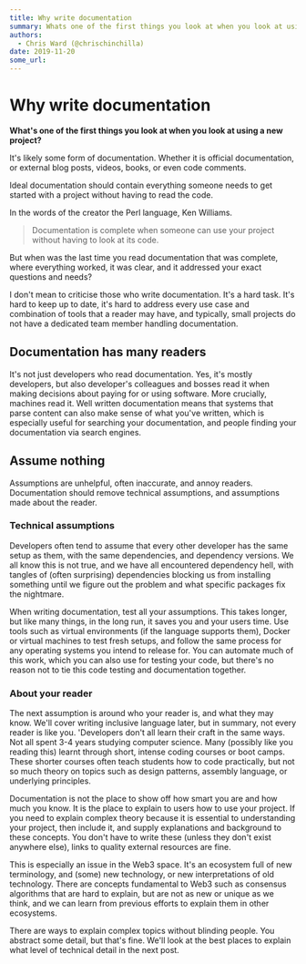 ```yaml
---
title: Why write documentation
summary: Whats one of the first things you look at when you look at using a new project? Its likely some form of documentation. Whether it is official documentation, or external blog posts, videos, books, or even code comments. Ideal documentation should contain everything someone needs to get started with a project without having to read the code. In the words of the creator the Perl language, Ken Williams. Documentation is complete when someone can use your project without having to look at its code. B
authors:
  - Chris Ward (@chrischinchilla)
date: 2019-11-20
some_url: 
---
```


# Why write documentation

**What's one of the first things you look at when you look at using a new project?**

It's likely some form of documentation. Whether it is official
documentation, or external blog posts, videos, books, or even code
comments.

Ideal documentation should contain everything someone needs to get started with a project
without having to read the code.

In the words of the creator the Perl language, Ken
Williams.

> Documentation is complete when someone can use your project without having to look at its code.

But when was the last time you read documentation that was
complete, where everything worked, it was clear, and it addressed your exact
questions and needs?

I don't mean to criticise those who write documentation. It's a hard
task. It's hard to keep up to date, it's hard to address every use case
and combination of tools that a reader may have, and typically, small
projects do not have a dedicated team member handling documentation.

## Documentation has many readers

It's not just developers who read documentation. Yes, it's mostly developers, but
also developer's colleagues and bosses read it when making decisions
about paying for or using software. More crucially, machines read it.
Well written documentation means that systems that parse content can
also make sense of what you've written, which is especially useful for
searching your documentation, and people finding your documentation via
search engines.

## Assume nothing

Assumptions are unhelpful, often inaccurate, and annoy readers. Documentation should remove technical assumptions, and assumptions made about the reader.

### Technical assumptions

Developers often tend to assume that every other developer has the same setup as them, with the same dependencies, and dependency versions. We all know this is not true, and we have all encountered dependency hell,
with tangles of (often surprising) dependencies blocking us from
installing something until we figure out the problem and what
specific packages fix the nightmare.

When writing documentation, test all your assumptions. This takes
longer, but like many things, in the long run, it saves you and your
users time. Use tools such as virtual environments (if the language supports them), Docker or virtual machines to test fresh setups, and follow the same process for any operating systems
you intend to release for. You can automate much of this work, which you
can also use for testing your code, but there's no reason not to tie this code testing and documentation together.

### About your reader

The next assumption is around who your reader is, and what they may know. We'll cover writing inclusive language later, but in summary, not every reader is like you. 'Developers don't all learn their craft in the same ways. Not all spent 3-4 years studying
computer science. Many (possibly like you reading this) learnt through
short, intense coding courses or boot camps. These shorter courses often
teach students how to code practically, but not so much theory
on topics such as design patterns, assembly language, or underlying principles.

Documentation is not the place to show off how smart you are and how
much you know. It is the place to explain to users how to use your
project. If you need to explain complex theory because it is essential
to understanding your project, then include it, and supply explanations
and background to these concepts. You don't have to write these (unless
they don't exist anywhere else), links to quality external resources are
fine.

This is especially an issue in the Web3 space. It's an ecosystem full of
new terminology, and (some) new technology, or new interpretations of old technology. There are concepts
fundamental to Web3 such as consensus algorithms that are hard to
explain, but are not as new or unique as we think, and we can learn from
previous efforts to explain them in other ecosystems.

There are ways to explain complex topics without blinding people. You
abstract some detail, but that's fine. We'll look at the best places to explain what level of technical detail in the next post.

